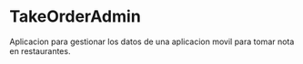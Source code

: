 # TakeOrderAdmin
Aplicacion para gestionar los datos de una aplicacion movil para tomar nota en restaurantes.

